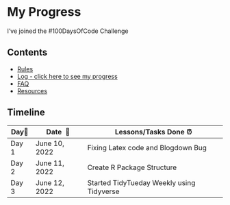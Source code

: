 My Progress
================

I’ve joined the \#100DaysOfCode Challenge

## Contents

-   [Rules](rules.md)
-   [Log - click here to see my progress](log.md)
-   [FAQ](FAQ.md)
-   [Resources](resources.md)

## Timeline

| **Day:pushpin:** | **Date  :calendar:** | **Lessons/Tasks Done :alarm_clock:**      |
|------------------|----------------------|-------------------------------------------|
| Day 1            | June 10, 2022        | Fixing Latex code and Blogdown Bug        |
| Day 2            | June 11, 2022        | Create R Package Structure                |
| Day 3            | June 12, 2022        | Started TidyTueday Weekly using Tidyverse |
